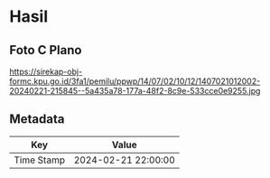 # Hasil

## Foto C Plano

https://sirekap-obj-formc.kpu.go.id/3fa1/pemilu/ppwp/14/07/02/10/12/1407021012002-20240221-215845--5a435a78-177a-48f2-8c9e-533cce0e9255.jpg


## Metadata

| Key        | Value               |
| ---------- | ------------------- |
| Time Stamp | 2024-02-21 22:00:00 |



